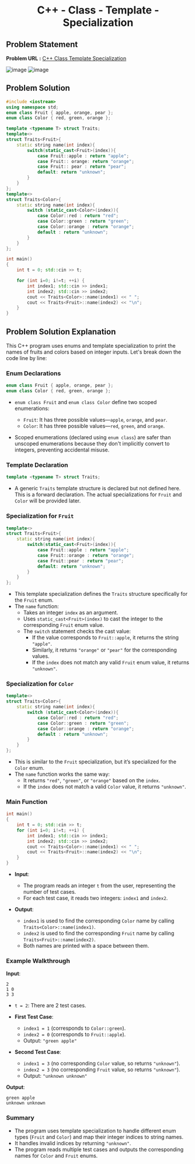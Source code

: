 <h1 align='center'>C++ - Class - Template - Specialization</h1>

## Problem Statement

**Problem URL :** [C++ Class Template Specialization](https://www.hackerrank.com/challenges/cpp-class-template-specialization/problem?isFullScreen=true)

![image](https://github.com/user-attachments/assets/838053c4-2894-4ccb-94be-5f58c6a70568)
![image](https://github.com/user-attachments/assets/e6d29785-caad-46eb-8964-1c20b82f1e49)

## Problem Solution
```cpp
#include <iostream>
using namespace std;
enum class Fruit { apple, orange, pear };
enum class Color { red, green, orange };

template <typename T> struct Traits;
template<>
struct Traits<Fruit>{
    static string name(int index){
        switch(static_cast<Fruit>(index)){
            case Fruit::apple : return "apple";
            case Fruit:: orange: return "orange";
            case Fruit:: pear : return "pear";
            default: return "unknown";
        }
    }
};
template<>
struct Traits<Color>{
    static string name(int index){
        switch (static_cast<Color>(index)){
            case Color::red : return "red";
            case Color::green : return "green";
            case Color::orange : return "orange";
            default : return "unknown";
        }
    }
};

int main()
{
	int t = 0; std::cin >> t;

    for (int i=0; i!=t; ++i) {
        int index1; std::cin >> index1;
        int index2; std::cin >> index2;
        cout << Traits<Color>::name(index1) << " ";
        cout << Traits<Fruit>::name(index2) << "\n";
    }
}

```

## Problem Solution Explanation
This C++ program uses enums and template specialization to print the names of fruits and colors based on integer inputs. Let's break down the code line by line:

### Enum Declarations
```cpp
enum class Fruit { apple, orange, pear };
enum class Color { red, green, orange };
```
- `enum class Fruit` and `enum class Color` define two scoped enumerations:
  - `Fruit`: It has three possible values—`apple`, `orange`, and `pear`.
  - `Color`: It has three possible values—`red`, `green`, and `orange`.
  
- Scoped enumerations (declared using `enum class`) are safer than unscoped enumerations because they don't implicitly convert to integers, preventing accidental misuse.

### Template Declaration
```cpp
template <typename T> struct Traits;
```
- A generic `Traits` template structure is declared but not defined here. This is a forward declaration. The actual specializations for `Fruit` and `Color` will be provided later.

### Specialization for `Fruit`
```cpp
template<>
struct Traits<Fruit>{
    static string name(int index){
        switch(static_cast<Fruit>(index)){
            case Fruit::apple : return "apple";
            case Fruit::orange : return "orange";
            case Fruit::pear : return "pear";
            default: return "unknown";
        }
    }
};
```
- This template specialization defines the `Traits` structure specifically for the `Fruit` enum.
- The `name` function:
  - Takes an integer `index` as an argument.
  - Uses `static_cast<Fruit>(index)` to cast the integer to the corresponding `Fruit` enum value.
  - The `switch` statement checks the cast value:
    - If the value corresponds to `Fruit::apple`, it returns the string `"apple"`.
    - Similarly, it returns `"orange"` or `"pear"` for the corresponding values.
    - If the `index` does not match any valid `Fruit` enum value, it returns `"unknown"`.

### Specialization for `Color`
```cpp
template<>
struct Traits<Color>{
    static string name(int index){
        switch (static_cast<Color>(index)){
            case Color::red : return "red";
            case Color::green : return "green";
            case Color::orange : return "orange";
            default : return "unknown";
        }
    }
};
```
- This is similar to the `Fruit` specialization, but it’s specialized for the `Color` enum.
- The `name` function works the same way:
  - It returns `"red"`, `"green"`, or `"orange"` based on the `index`.
  - If the `index` does not match a valid `Color` value, it returns `"unknown"`.

### Main Function
```cpp
int main()
{
    int t = 0; std::cin >> t;
    for (int i=0; i!=t; ++i) {
        int index1; std::cin >> index1;
        int index2; std::cin >> index2;
        cout << Traits<Color>::name(index1) << " ";
        cout << Traits<Fruit>::name(index2) << "\n";
    }
}
```
- **Input**:
  - The program reads an integer `t` from the user, representing the number of test cases.
  - For each test case, it reads two integers: `index1` and `index2`.
  
- **Output**:
  - `index1` is used to find the corresponding `Color` name by calling `Traits<Color>::name(index1)`.
  - `index2` is used to find the corresponding `Fruit` name by calling `Traits<Fruit>::name(index2)`.
  - Both names are printed with a space between them.
  
### Example Walkthrough

**Input**:
```
2
1 0
3 3
```

- `t = 2`: There are 2 test cases.
  
- **First Test Case**:
  - `index1 = 1` (corresponds to `Color::green`).
  - `index2 = 0` (corresponds to `Fruit::apple`).
  - Output: `"green apple"`

- **Second Test Case**:
  - `index1 = 3` (no corresponding `Color` value, so returns `"unknown"`).
  - `index2 = 3` (no corresponding `Fruit` value, so returns `"unknown"`).
  - Output: `"unknown unknown"`

**Output**:
```
green apple
unknown unknown
```

### Summary
- The program uses template specialization to handle different enum types (`Fruit` and `Color`) and map their integer indices to string names.
- It handles invalid indices by returning `"unknown"`.
- The program reads multiple test cases and outputs the corresponding names for `Color` and `Fruit` enums.
